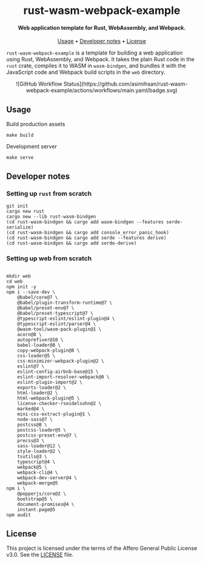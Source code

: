 <h1 align="center">
  rust-wasm-webpack-example
</h1>

<h4 align="center">Web application template for Rust, WebAssembly, and Webpack.</h4>

<p align="center">
  <a href="#usage">Usage</a> •
  <a href="#developer-notes">Developer notes</a> •
  <a href="#license">License</a>
</p>

`rust-wasm-webpack-example` is a template for building a web application using Rust, WebAssembly, and Webpack. It
takes the plain Rust code in the `rust` crate, compiles it to WASM in `wasm-bindgen`, and bundles it with the
JavaScript code and Webpack build scripts in the `web` directory.

<p align="center">
![GitHub Workflow Status](https://github.com/asimihsan/rust-wasm-webpack-example/actions/workflows/main.yaml/badge.svg)
</p>

## Usage

Build production assets

```shell
make build
```

Development server

```shell
make serve
```


## Developer notes

### Setting up `rust` from scratch

```
git init
cargo new rust
cargo new --lib rust-wasm-bindgen
(cd rust-wasm-bindgen && cargo add wasm-bindgen --features serde-serialize)
(cd rust-wasm-bindgen && cargo add console_error_panic_hook)
(cd rust-wasm-bindgen && cargo add serde --features derive)
(cd rust-wasm-bindgen && cargo add serde-derive)
```

### Setting up web from scratch

```

mkdir web
cd web
npm init -y
npm i --save-dev \
    @babel/core@7 \
    @babel/plugin-transform-runtime@7 \
    @babel/preset-env@7 \
    @babel/preset-typescript@7 \
    @typescript-eslint/eslint-plugin@4 \
    @typescript-eslint/parser@4 \
    @wasm-tool/wasm-pack-plugin@1 \
    acorn@8 \
    autoprefixer@10 \
    babel-loader@8 \
    copy-webpack-plugin@8 \
    css-loader@5 \
    css-minimizer-webpack-plugin@2 \
    eslint@7 \
    eslint-config-airbnb-base@15 \
    eslint-import-resolver-webpack@0 \
    eslint-plugin-import@2 \
    exports-loader@2 \
    html-loader@2 \
    html-webpack-plugin@5 \
    license-checker-rseidelsohn@2 \
    marked@4 \
    mini-css-extract-plugin@1 \
    node-sass@7 \
    postcss@8 \
    postcss-loader@5 \
    postcss-preset-env@7 \
    precss@3 \
    sass-loader@12 \
    style-loader@2 \
    tsutils@3 \
    typescript@4 \
    webpack@5 \
    webpack-cli@4 \
    webpack-dev-server@4 \
    webpack-merge@5
npm i \
    @popperjs/core@2 \
    bootstrap@5 \
    document-promises@4 \
    instant.page@5
npm audit 
```

## License

This project is licensed under the terms of the Affero General Public License v3.0. See the [LICENSE](LICENSE) file.